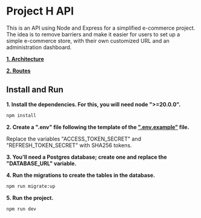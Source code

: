 # Project H API

This is an API using Node and Express for a simplified e-commerce project. The idea is to remove barriers and make it easier for users to set up a simple e-commerce 
store, with their own customized URL and an administration dashboard.

[**1. Architecture**](documentation/architecture.md)

[**2. Routes**](documentation/routes/routes.md)

## Install and Run

**1. Install the dependencies. For this, you will need node ">=20.0.0".**

```bash
npm install
```

**2. Create a ".env" file following the template of the [".env.example"](.env.exemple) file.**

Replace the variables "ACCESS_TOKEN_SECRET" and "REFRESH_TOKEN_SECRET" with SHA256 tokens.

**3. You'll need a Postgres database; create one and replace the "DATABASE_URL" variable.**

**4. Run the migrations to create the tables in the database.**

```bash
npm run migrate:up
```
**5. Run the project.**

```bash
npm run dev
```
